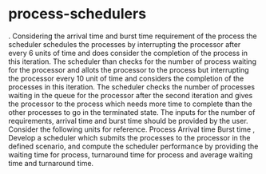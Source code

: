 # process-schedulers
. Considering the arrival time and burst time requirement of the process the scheduler schedules the processes by interrupting the processor after every 6 units of time and does consider the completion of the process in this iteration. The scheduler than checks for the number of process waiting for the processor and allots the processor to the process but interrupting the processor every 10 unit of time and considers the completion of the processes in this iteration. The scheduler checks the number of processes waiting in the queue for the processor after the second iteration and gives the processor to the process which needs more time to complete than the other processes to go in the terminated state.  The inputs for the number of requirements, arrival time and burst time should be provided by the user.  Consider the following units for reference.  Process    Arrival time    Burst time  ,  Develop a scheduler which submits the processes to the processor in the defined scenario, and compute the scheduler performance by providing the waiting time for process, turnaround time for process and average waiting time and turnaround time.
